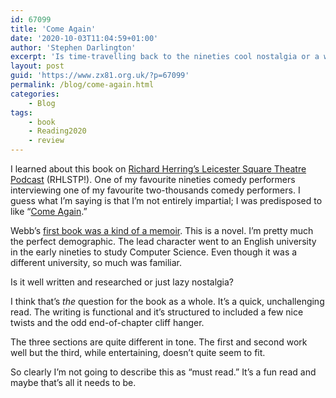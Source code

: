 ```yaml
---
id: 67099
title: 'Come Again'
date: '2020-10-03T11:04:59+01:00'
author: 'Stephen Darlington'
excerpt: 'Is time-travelling back to the nineties cool nostalgia or a way to avoid doing research?'
layout: post
guid: 'https://www.zx81.org.uk/?p=67099'
permalink: /blog/come-again.html
categories:
    - Blog
tags:
    - book
    - Reading2020
    - review
---
```


I learned about this book on [Richard Herring’s Leicester Square Theatre Podcast](https://www.comedy.co.uk/podcasts/richard_herring_lst_podcast/rhlstp_281_robert_webb/) (RHLSTP!). One of my favourite nineties comedy performers interviewing one of my favourite two-thousands comedy performers. I guess what I’m saying is that I’m not entirely impartial; I was predisposed to like “[Come Again](https://amzn.to/36vdoWW).”

Webb’s [first book was a kind of a memoir](/blog/how-not-to-be-a-boy.html). This is a novel. I’m pretty much the perfect demographic. The lead character went to an English university in the early nineties to study Computer Science. Even though it was a different university, so much was familiar.

Is it well written and researched or just lazy nostalgia?

I think that’s *the* question for the book as a whole. It’s a quick, unchallenging read. The writing is functional and it’s structured to included a few nice twists and the odd end-of-chapter cliff hanger.

The three sections are quite different in tone. The first and second work well but the third, while entertaining, doesn’t quite seem to fit.

So clearly I’m not going to describe this as “must read.” It’s a fun read and maybe that’s all it needs to be.
